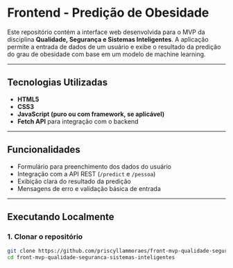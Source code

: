 # Frontend - Predição de Obesidade

Este repositório contém a interface web desenvolvida para o MVP da disciplina **Qualidade, Segurança e Sistemas Inteligentes**. A aplicação permite a entrada de dados de um usuário e exibe o resultado da predição do grau de obesidade com base em um modelo de machine learning.

---

## Tecnologias Utilizadas

- **HTML5**
- **CSS3**
- **JavaScript (puro ou com framework, se aplicável)**
- **Fetch API** para integração com o backend

---

## Funcionalidades

- Formulário para preenchimento dos dados do usuário
- Integração com a API REST (`/predict` e `/pessoa`)
- Exibição clara do resultado da predição
- Mensagens de erro e validação básica de entrada

---

## Executando Localmente

### 1. Clonar o repositório

```bash
git clone https://github.com/priscyllammoraes/front-mvp-qualidade-seguranca-sistemas-inteligentes
cd front-mvp-qualidade-seguranca-sistemas-inteligentes
